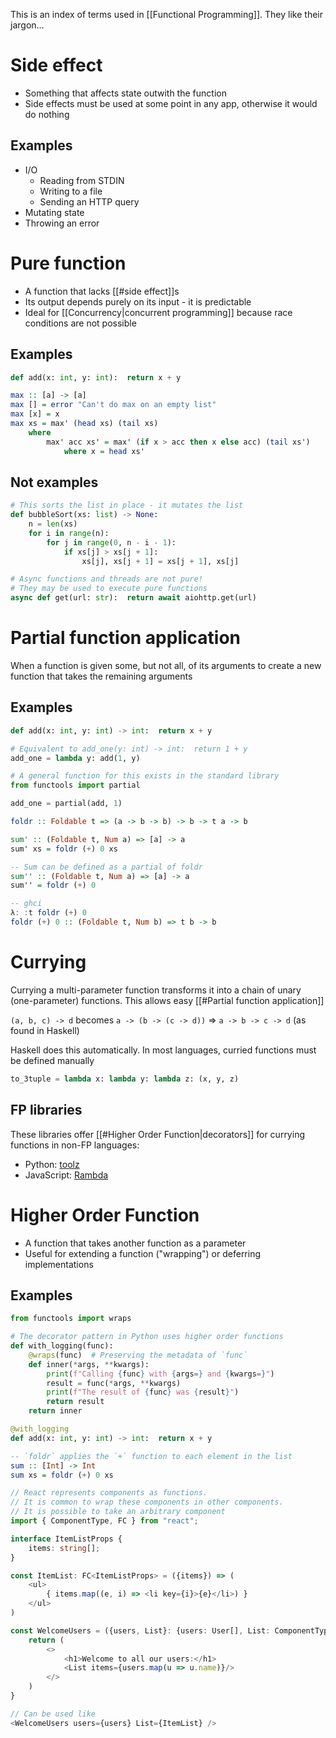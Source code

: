 This is an index of terms used in [[Functional Programming]]. They like their jargon...

# Side effect
- Something that affects state outwith the function
- Side effects must be used at some point in any app, otherwise it would do nothing

## Examples
- I/O
	- Reading from STDIN
	- Writing to a file
	- Sending an HTTP query
- Mutating state
- Throwing an error

# Pure function
- A function that lacks [[#side effect]]s
- Its output depends purely on its input - it is predictable
- Ideal for [[Concurrency|concurrent programming]] because race conditions are not possible

## Examples
```python
def add(x: int, y: int):  return x + y
```

```haskell
max :: [a] -> [a]
max [] = error "Can't do max on an empty list"
max [x] = x
max xs = max' (head xs) (tail xs)
	where
		max' acc xs' = max' (if x > acc then x else acc) (tail xs')
			where x = head xs'
```

## Not examples
```python
# This sorts the list in place - it mutates the list
def bubbleSort(xs: list) -> None:
	n = len(xs)
	for i in range(n):
		for j in range(0, n - i - 1):
			if xs[j] > xs[j + 1]:
				xs[j], xs[j + 1] = xs[j + 1], xs[j]

# Async functions and threads are not pure!
# They may be used to execute pure functions
async def get(url: str):  return await aiohttp.get(url)
```

# Partial function application
When a function is given some, but not all, of its arguments to create a new function that takes the remaining arguments

## Examples
```python
def add(x: int, y: int) -> int:  return x + y

# Equivalent to add_one(y: int) -> int:  return 1 + y
add_one = lambda y: add(1, y)

# A general function for this exists in the standard library
from functools import partial

add_one = partial(add, 1)
```

```haskell
foldr :: Foldable t => (a -> b -> b) -> b -> t a -> b

sum' :: (Foldable t, Num a) => [a] -> a
sum' xs = foldr (+) 0 xs

-- Sum can be defined as a partial of foldr
sum'' :: (Foldable t, Num a) => [a] -> a
sum'' = foldr (+) 0

-- ghci
λ: :t foldr (+) 0  
foldr (+) 0 :: (Foldable t, Num b) => t b -> b
```

# Currying
Currying a multi-parameter function transforms it into a chain of unary (one-parameter) functions. This allows easy [[#Partial function application]]

`(a, b, c) -> d` becomes `a -> (b -> (c -> d))`
=> `a -> b -> c -> d` (as found in Haskell)

Haskell does this automatically. In most languages, curried functions must be defined manually

```python
to_3tuple = lambda x: lambda y: lambda z: (x, y, z)
```

## FP libraries
These libraries offer [[#Higher Order Function|decorators]] for currying functions in non-FP languages:
- Python: [toolz](https://toolz.readthedocs.io/en/latest/api.html)
- JavaScript: [Rambda](https://ramdajs.com/)

# Higher Order Function
- A function that takes another function as a parameter
- Useful for extending a function ("wrapping") or deferring implementations

## Examples
```python
from functools import wraps

# The decorator pattern in Python uses higher order functions
def with_logging(func):
	@wraps(func)  # Preserving the metadata of `func`
	def inner(*args, **kwargs):
		print(f"Calling {func} with {args=} and {kwargs=}")
		result = func(*args, **kwargs)
		print(f"The result of {func} was {result}")
		return result
	return inner

@with_logging
def add(x: int, y: int) -> int:  return x + y
```

```haskell
-- `foldr` applies the `+` function to each element in the list
sum :: [Int] -> Int
sum xs = foldr (+) 0 xs
```

```typescript
// React represents components as functions.
// It is common to wrap these components in other components.
// It is possible to take an arbitrary component
import { ComponentType, FC } from "react";

interface ItemListProps {
	items: string[];
}

const ItemList: FC<ItemListProps> = ({items}) => (
	<ul>
		{ items.map((e, i) => <li key={i}>{e}</li>) }
	</ul>
)

const WelcomeUsers = ({users, List}: {users: User[], List: ComponentType<ItemListProps>}) => {
	return (
		<>
			<h1>Welcome to all our users:</h1>
			<List items={users.map(u => u.name)}/>
		</>
	)
}

// Can be used like
<WelcomeUsers users={users} List={ItemList} />
```